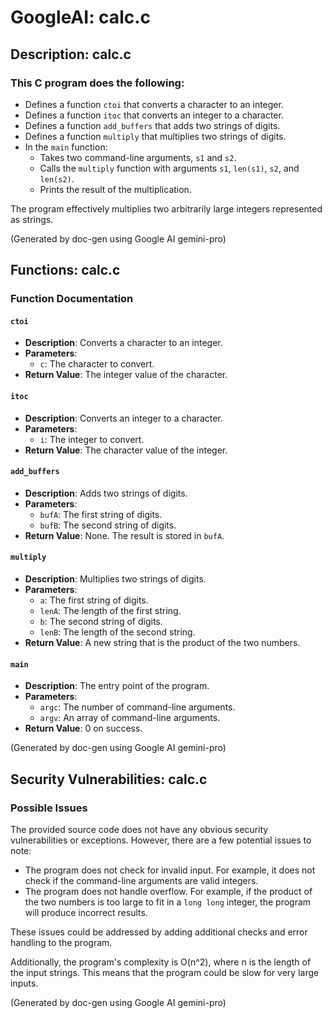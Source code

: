 
# GoogleAI: calc.c

## Description: calc.c
### This C program does the following:

- Defines a function `ctoi` that converts a character to an integer.
- Defines a function `itoc` that converts an integer to a character.
- Defines a function `add_buffers` that adds two strings of digits.
- Defines a function `multiply` that multiplies two strings of digits.
- In the `main` function:
  - Takes two command-line arguments, `s1` and `s2`.
  - Calls the `multiply` function with arguments `s1`, `len(s1)`, `s2`, and `len(s2)`.
  - Prints the result of the multiplication.

The program effectively multiplies two arbitrarily large integers represented as strings.

(Generated by doc-gen using Google AI gemini-pro)

## Functions: calc.c
### Function Documentation

#### `ctoi`

- **Description**: Converts a character to an integer.
- **Parameters**:
  - `c`: The character to convert.
- **Return Value**: The integer value of the character.

#### `itoc`

- **Description**: Converts an integer to a character.
- **Parameters**:
  - `i`: The integer to convert.
- **Return Value**: The character value of the integer.

#### `add_buffers`

- **Description**: Adds two strings of digits.
- **Parameters**:
  - `bufA`: The first string of digits.
  - `bufB`: The second string of digits.
- **Return Value**: None. The result is stored in `bufA`.

#### `multiply`

- **Description**: Multiplies two strings of digits.
- **Parameters**:
  - `a`: The first string of digits.
  - `lenA`: The length of the first string.
  - `b`: The second string of digits.
  - `lenB`: The length of the second string.
- **Return Value**: A new string that is the product of the two numbers.

#### `main`

- **Description**: The entry point of the program.
- **Parameters**:
  - `argc`: The number of command-line arguments.
  - `argv`: An array of command-line arguments.
- **Return Value**: 0 on success.

(Generated by doc-gen using Google AI gemini-pro)

## Security Vulnerabilities: calc.c
### Possible Issues

The provided source code does not have any obvious security vulnerabilities or exceptions.
However, there are a few potential issues to note:

- The program does not check for invalid input. For example, it does not check if the command-line arguments are valid integers.
- The program does not handle overflow. For example, if the product of the two numbers is too large to fit in a `long long` integer, the program will produce incorrect results.

These issues could be addressed by adding additional checks and error handling to the program.

Additionally, the program's complexity is O(n^2), where n is the length of the input strings. This means that the program could be slow for very large inputs.

(Generated by doc-gen using Google AI gemini-pro)
